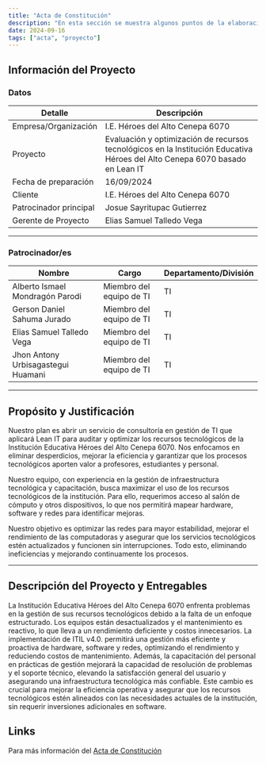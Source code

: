 ```yaml
---
title: "Acta de Constitución"
description: "En esta sección se muestra algunos puntos de la elaboración del Acta de Constitución"
date: 2024-09-16
tags: ["acta", "proyecto"]
---
```


## Información del Proyecto

### Datos

| Detalle                | Descripción                                                               |
| -----------------------| ------------------------------------------------------------------------- |
| Empresa/Organización   | I.E. Héroes del Alto Cenepa 6070                                          |
| Proyecto | Evaluación y optimización de recursos tecnológicos en la Institución Educativa Héroes del Alto Cenepa 6070 basado en Lean IT    |
| Fecha de preparación   | 16/09/2024                                                                |
| Cliente                | I.E. Héroes del Alto Cenepa 6070                                          |
| Patrocinador principal | Josue Sayritupac Gutierrez                                                |
| Gerente de Proyecto    | Elias Samuel Talledo Vega                                                 | 

---

### Patrocinador/es

|Nombre                            |Cargo                   |Departamento/División|
|----------------------------------|------------------------|---------------------|
|Alberto Ismael Mondragón Parodi   |Miembro del equipo de TI|TI                   |   
|Gerson Daniel Sahuma Jurado       |Miembro del equipo de TI|TI                   |
|Elias Samuel Talledo Vega         |Miembro del equipo de TI|TI                   |
|Jhon Antony Urbisagastegui Huamani|Miembro del equipo de TI|TI                   |

---

## Propósito y Justificación

Nuestro plan es abrir un servicio de consultoría en gestión de TI que aplicará Lean IT para auditar y optimizar los recursos tecnológicos de la Institución Educativa Héroes del Alto Cenepa 6070. Nos enfocamos en eliminar desperdicios, mejorar la eficiencia y garantizar que los procesos tecnológicos aporten valor a profesores, estudiantes y personal.

Nuestro equipo, con experiencia en la gestión de infraestructura tecnológica y capacitación, busca maximizar el uso de los recursos tecnológicos de la institución. Para ello, requerimos acceso al salón de cómputo y otros dispositivos, lo que nos permitirá mapear hardware, software y redes para identificar mejoras.

Nuestro objetivo es optimizar las redes para mayor estabilidad, mejorar el rendimiento de las computadoras y asegurar que los servicios tecnológicos estén actualizados y funcionen sin interrupciones. Todo esto, eliminando ineficiencias y mejorando continuamente los procesos.

---

## Descripción del Proyecto y Entregables

La Institución Educativa Héroes del Alto Cenepa 6070 enfrenta problemas en la gestión de sus recursos tecnológicos debido a la falta de un enfoque estructurado. Los equipos están desactualizados y el mantenimiento es reactivo, lo que lleva a un rendimiento deficiente y costos innecesarios. La implementación de ITIL v4.0. permitirá una gestión más eficiente y proactiva de hardware, software y redes, optimizando el rendimiento y reduciendo costos de mantenimiento. Además, la capacitación del personal en prácticas de gestión mejorará la capacidad de resolución de problemas y el soporte técnico, elevando la satisfacción general del usuario y asegurando una infraestructura tecnológica más confiable. Este cambio es crucial para mejorar la eficiencia operativa y asegurar que los recursos tecnológicos estén alineados con las necesidades actuales de la institución, sin requerir inversiones adicionales en software.


## Links

Para más información del [Acta de Constitución](https://docs.google.com/document/d/1m3O54UVmjVM5LJt0gZSCpsgG9_EoaglraMYLaU84VSg/edit?usp=sharing)